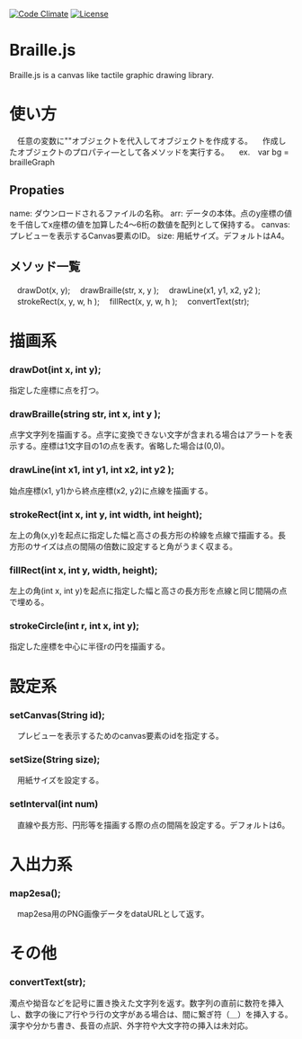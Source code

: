 [![Code Climate](https://codeclimate.com/github/HirotsuguKaga/Braille.js/badges/gpa.svg)](https://codeclimate.com/github/HirotsuguKaga/Braille.js)
[![License](https://img.shields.io/cocoapods/l/SAHistoryNavigationViewController.svg?style=flat)](http://cocoapods.org/pods/SAHistoryNavigationViewController)

# Braille.js
Braille.js is a canvas like tactile graphic drawing library.


# 使い方
　任意の変数に""オブジェクトを代入してオブジェクトを作成する。
　作成したオブジェクトのプロパティ―として各メソッドを実行する。
　ex.　var bg = brailleGraph

## Propaties
name: ダウンロードされるファイルの名称。
arr: データの本体。点のy座標の値を千倍してx座標の値を加算した4～6桁の数値を配列として保持する。
canvas: プレビューを表示するCanvas要素のID。
size: 用紙サイズ。デフォルトはA4。


## メソッド一覧
　drawDot(x, y);
　drawBraille(str, x, y );
　drawLine(x1, y1, x2, y2 );
　strokeRect(x, y, w, h );
　fillRect(x, y, w, h );
　convertText(str);


# 描画系
### drawDot(int x, int y);
 指定した座標に点を打つ。
 
### drawBraille(string str, int x, int y );
 点字文字列を描画する。点字に変換できない文字が含まれる場合はアラートを表示する。座標は1文字目の1の点を表す。省略した場合は(0,0)。

### drawLine(int x1, int y1, int x2, int y2 );
 始点座標(x1, y1)から終点座標(x2, y2)に点線を描画する。

### strokeRect(int x, int y, int width, int height);
 左上の角(x,y)を起点に指定した幅と高さの長方形の枠線を点線で描画する。長方形のサイズは点の間隔の倍数に設定すると角がうまく収まる。

### fillRect(int x, int y, width, height);
 左上の角(int x, int y)を起点に指定した幅と高さの長方形を点線と同じ間隔の点で埋める。

### strokeCircle(int r, int x, int y);
 指定した座標を中心に半径rの円を描画する。


# 設定系
### setCanvas(String id);
　プレビューを表示するためのcanvas要素のidを指定する。

### setSize(String size);
　用紙サイズを設定する。

### setInterval(int num)
　直線や長方形、円形等を描画する際の点の間隔を設定する。デフォルトは6。


# 入出力系
### map2esa();
　map2esa用のPNG画像データをdataURLとして返す。


# その他
### convertText(str);
 濁点や拗音などを記号に置き換えた文字列を返す。数字列の直前に数符を挿入し、数字の後にア行やラ行の文字がある場合は、間に繋ぎ符（＿）を挿入する。漢字や分かち書き、長音の点訳、外字符や大文字符の挿入は未対応。
